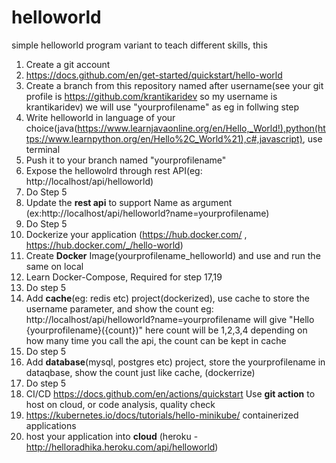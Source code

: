 # helloworld
simple helloworld program variant to teach different skills, this 
1. Create a git account 
2. https://docs.github.com/en/get-started/quickstart/hello-world
3. Create a branch from this repository named after username(see your git profile is https://github.com/krantikaridev so my username is krantikaridev) we will use "yourprofilename" as eg in follwing step 
4. Write helloworld in language of your choice(java(https://www.learnjavaonline.org/en/Hello,_World!),python(https://www.learnpython.org/en/Hello%2C_World%21),c#,javascript), use terminal
5. Push it to your branch named "yourprofilename"
6. Expose the hellowolrd through rest API(eg: http://localhost/api/helloworld)
7. Do Step 5
8. Update the **rest api** to support Name as argument (ex:http://localhost/api/helloworld?name=yourprofilename)
9. Do Step 5
11. Dockerize your application (https://hub.docker.com/ , https://hub.docker.com/_/hello-world)
12. Create **Docker** Image(yourprofilename_helloworld) and use and run the same on local
13. Learn Docker-Compose, Required for step 17,19
14. Do step 5
17. Add **cache**(eg: redis  etc) project(dockerized), use cache to store the username parameter, and show the count eg: http://localhost/api/helloworld?name=yourprofilename will give "Hello {yourprofilename}({count})" here count will be 1,2,3,4 depending on how many time you call the api, the count can be kept in cache
18. Do step 5
19. Add **database**(mysql, postgres etc) project, store the yourprofilename in dataqbase, show the count just like cache, (dockerrize)
20. Do step 5
21. CI/CD https://docs.github.com/en/actions/quickstart Use **git action** to host on cloud, or code analysis, quality check
22. https://kubernetes.io/docs/tutorials/hello-minikube/  containerized applications
23. host your application into **cloud** (heroku - http://helloradhika.heroku.com/api/helloworld)
